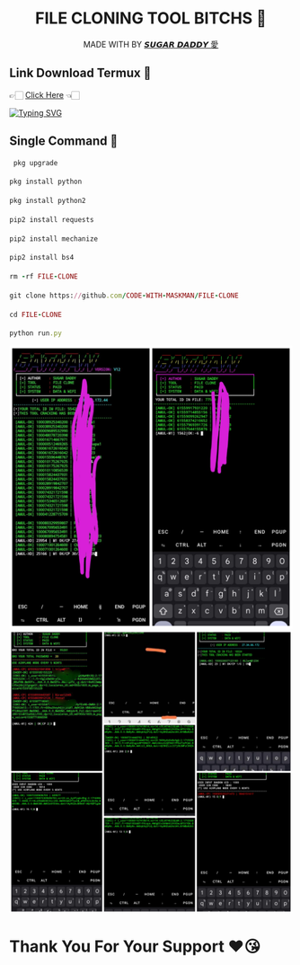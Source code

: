 <h1 align="center">
 FILE CLONING TOOL BITCHS 🗿
</h1>
</div>
<p align="center">
  MADE WITH BY <a href="https://github.com/CODE-WITH-MASKMAN">𝙎𝙐𝙂𝘼𝙍 𝘿𝘼𝘿𝘿𝙔 愛</a>
</p>
<p align="center">
 
## Link Download Termux 🤍
👉🏻 [Click Here](https://f-droid.org/repo/com.termux_118.apk) 👈🏻
 
[![Typing SVG](https://readme-typing-svg.herokuapp.com?font=Neuton&size=23&color=30FF40&background=000000¢er=true&vCenter=true&width=350&height=55&lines=YOU+RESPECT+ME+I+RESPECT+YOU+😊;YOU+DIRESPECT+ME+I+FUCK+YOU+🙂)](https://git.io/typing-svg)
 


 
## Single Command 💁
```ruby
 pkg upgrade

pkg install python

pkg install python2

pip2 install requests

pip2 install mechanize

pip2 install bs4

rm -rf FILE-CLONE

git clone https://github.com/CODE-WITH-MASKMAN/FILE-CLONE

cd FILE-CLONE

python run.py
```
<img src="https://github.com/CODE-WITH-MASKMAN/FILE-CLONE/blob/main/Picsart_24-05-29_12-15-43-811.jpg" />
<img src="https://github.com/CODE-WITH-MASKMAN/FILE-CLONE/blob/main/Picsart_24-05-19_06-50-26-111.jpg" />
  
# Thank You For Your Support ❤️😘
 
